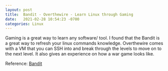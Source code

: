 ```yaml
---
layout: post
title:  Bandit - Overthewire - Learn Linux through Gaming
date:   2021-02-28 10:54:23 -0700
categories: Linux
---
```


Gaming is a great way to learn any software/ tool. I found that the Bandit is a great way to refresh your linux commands knowledge. Overthewire comes with a VM that you can SSH into and break through the levels to move on to the next level. It also gives an experience on how a war game looks like.

Reference: [Bandit][bandit]

[bandit]: https://overthewire.org/wargames/bandit/